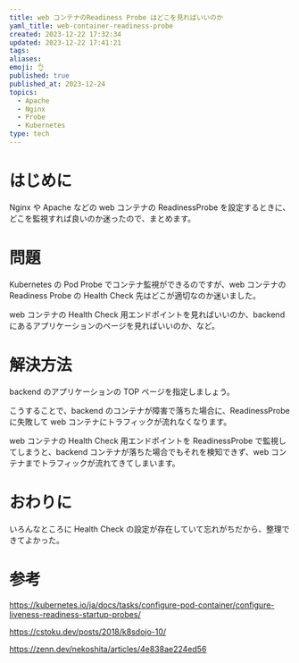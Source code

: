 ```yaml
---
title: web コンテナのReadiness Probe はどこを見ればいいのか
yaml_title: web-container-readiness-probe
created: 2023-12-22 17:32:34
updated: 2023-12-22 17:41:21
tags: 
aliases: 
emoji: 👌
published: true
published_at: 2023-12-24
topics:
  - Apache
  - Nginx
  - Probe
  - Kubernetes
type: tech
---
```

# はじめに

Nginx や Apache などの web コンテナの ReadinessProbe を設定するときに、どこを監視すれば良いのか迷ったので、まとめます。

# 問題

Kubernetes の Pod Probe でコンテナ監視ができるのですが、web コンテナの Readiness Probe の Health Check 先はどこが適切なのか迷いました。

web コンテナの Health Check 用エンドポイントを見ればいいのか、backend にあるアプリケーションのページを見ればいいのか、など。

# 解決方法

backend のアプリケーションの TOP ページを指定しましょう。

こうすることで、backend のコンテナが障害で落ちた場合に、ReadinessProbe に失敗して web コンテナにトラフィックが流れなくなります。

web コンテナの Health Check 用エンドポイントを ReadinessProbe で監視してしまうと、backend コンテナが落ちた場合でもそれを検知できず、web コンテナまでトラフィックが流れてきてしまいます。

# おわりに

いろんなところに Health Check の設定が存在していて忘れがちだから、整理できてよかった。

# 参考

https://kubernetes.io/ja/docs/tasks/configure-pod-container/configure-liveness-readiness-startup-probes/

https://cstoku.dev/posts/2018/k8sdojo-10/

https://zenn.dev/nekoshita/articles/4e838ae224ed56
